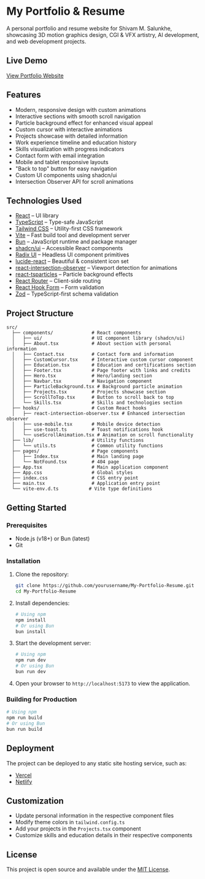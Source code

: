 # My Portfolio & Resume

A personal portfolio and resume website for Shivam M. Salunkhe, showcasing 3D motion graphics design, CGI & VFX artistry, AI development, and web development projects.

## Live Demo

[View Portfolio Website](https://smsx.netlify.app/) <!-- Update with your actual portfolio link when available -->

## Features

- Modern, responsive design with custom animations
- Interactive sections with smooth scroll navigation
- Particle background effect for enhanced visual appeal
- Custom cursor with interactive animations
- Projects showcase with detailed information
- Work experience timeline and education history
- Skills visualization with progress indicators
- Contact form with email integration
- Mobile and tablet responsive layouts
- "Back to top" button for easy navigation
- Custom UI components using shadcn/ui
- Intersection Observer API for scroll animations

## Technologies Used

- [React](https://react.dev/) – UI library
- [TypeScript](https://www.typescriptlang.org/) – Type-safe JavaScript
- [Tailwind CSS](https://tailwindcss.com/) – Utility-first CSS framework
- [Vite](https://vitejs.dev/) – Fast build tool and development server
- [Bun](https://bun.sh/) – JavaScript runtime and package manager
- [shadcn/ui](https://ui.shadcn.com/) – Accessible React components
- [Radix UI](https://www.radix-ui.com/) – Headless UI component primitives
- [lucide-react](https://lucide.dev/) – Beautiful & consistent icon set
- [react-intersection-observer](https://www.npmjs.com/package/react-intersection-observer) – Viewport detection for animations
- [react-tsparticles](https://particles.js.org/) – Particle background effects
- [React Router](https://reactrouter.com/) – Client-side routing
- [React Hook Form](https://react-hook-form.com/) – Form validation
- [Zod](https://zod.dev/) – TypeScript-first schema validation

## Project Structure

```
src/
  ├── components/              # React components
  │   ├── ui/                  # UI component library (shadcn/ui)
  │   ├── About.tsx            # About section with personal information
  │   ├── Contact.tsx          # Contact form and information
  │   ├── CustomCursor.tsx     # Interactive custom cursor component
  │   ├── Education.tsx        # Education and certifications section
  │   ├── Footer.tsx           # Page footer with links and credits
  │   ├── Hero.tsx             # Hero/landing section
  │   ├── Navbar.tsx           # Navigation component
  │   ├── ParticleBackground.tsx # Background particle animation
  │   ├── Projects.tsx         # Projects showcase section
  │   ├── ScrollToTop.tsx      # Button to scroll back to top
  │   └── Skills.tsx           # Skills and technologies section
  ├── hooks/                   # Custom React hooks
  │   ├── react-intersection-observer.tsx # Enhanced intersection observer
  │   ├── use-mobile.tsx       # Mobile device detection
  │   ├── use-toast.ts         # Toast notifications hook
  │   └── useScrollAnimation.tsx # Animation on scroll functionality
  ├── lib/                     # Utility functions
  │   └── utils.ts             # Common utility functions
  ├── pages/                   # Page components
  │   ├── Index.tsx            # Main landing page
  │   └── NotFound.tsx         # 404 page
  ├── App.tsx                  # Main application component
  ├── App.css                  # Global styles
  ├── index.css                # CSS entry point
  ├── main.tsx                 # Application entry point
  └── vite-env.d.ts           # Vite type definitions
```

## Getting Started

### Prerequisites

- Node.js (v18+) or Bun (latest)
- Git

### Installation

1. Clone the repository:
   ```bash
   git clone https://github.com/yourusername/My-Portfolio-Resume.git
   cd My-Portfolio-Resume
   ```

2. Install dependencies:
   ```bash
   # Using npm
   npm install
   # Or using Bun
   bun install
   ```

3. Start the development server:
   ```bash
   # Using npm
   npm run dev
   # Or using Bun
   bun run dev
   ```

4. Open your browser to `http://localhost:5173` to view the application.

### Building for Production

```bash
# Using npm
npm run build
# Or using Bun
bun run build
```

## Deployment

The project can be deployed to any static site hosting service, such as:
- [Vercel](https://vercel.com/)
- [Netlify](https://www.netlify.com/)

## Customization

- Update personal information in the respective component files
- Modify theme colors in `tailwind.config.ts`
- Add your projects in the `Projects.tsx` component
- Customize skills and education details in their respective components

## License

This project is open source and available under the [MIT License](LICENSE).
